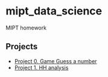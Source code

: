 # mipt_data_science
MIPT homework

## Projects

* [Project 0. Game Guess a number](https://github.com/OlgaRedchenko/mipt_data_science/blob/main/project_0)
* [Project 1. HH analysis]()

